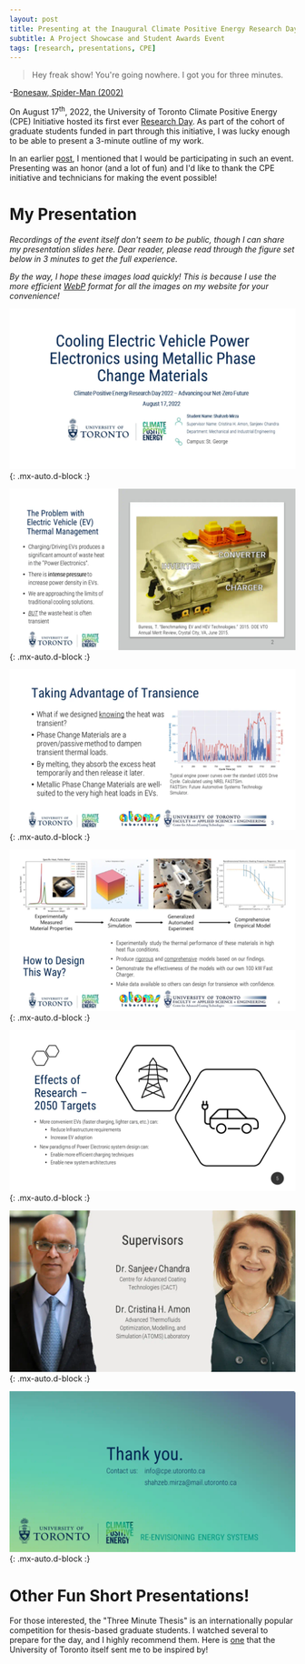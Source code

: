 ```yaml
---
layout: post
title: Presenting at the Inaugural Climate Positive Energy Research Day
subtitle: A Project Showcase and Student Awards Event
tags: [research, presentations, CPE]
---
```


> Hey freak show! You're going nowhere. I got you for three minutes. 

-[Bonesaw, Spider-Man (2002)](https://youtu.be/HKUDrh1vU_A)

<!--more-->

On August 17<sup>th</sup>, 2022, the University of Toronto Climate Positive Energy (CPE) Initiative hosted its first ever [Research Day](https://cpe.utoronto.ca/cpe-wraps-up-research-day-2022/). As part of the cohort of graduate students funded in part through this initiative, I was lucky enough to be able to present a 3-minute outline of my work. 

In an earlier [post](https://shahzeb97.github.io/2022-05-06-cpe/), I mentioned that I would be participating in such an event. Presenting was an honor (and a lot of fun) and I'd like to thank the CPE initiative and technicians for making the event possible!

# My Presentation

*Recordings of the event itself don't seem to be public, though I can share my presentation slides here. Dear reader, please read through the figure set below in 3 minutes to get the full experience.*

*By the way, I hope these images load quickly! This is because I use the more efficient [WebP](https://developers.google.com/speed/webp) format for all the images on my website for your convenience!*

![Slide](..\assets\img\cpe-rd\Slide1.webp){: .mx-auto.d-block :}
<!-- <figcaption align = "center"><i>Slide</i></figcaption> -->

![Slide](..\assets\img\cpe-rd\Slide2.webp){: .mx-auto.d-block :}
<!-- <figcaption align = "center"><i>Slide</i></figcaption> -->

![Slide](..\assets\img\cpe-rd\Slide3.webp){: .mx-auto.d-block :}
<!-- <figcaption align = "center"><i>Slide</i></figcaption> -->

![Slide](..\assets\img\cpe-rd\Slide4.webp){: .mx-auto.d-block :}
<!-- <figcaption align = "center"><i>Slide</i></figcaption> -->

![Slide](..\assets\img\cpe-rd\Slide5.webp){: .mx-auto.d-block :}
<!-- <figcaption align = "center"><i>Slide</i></figcaption> -->

![Slide](..\assets\img\cpe-rd\Slide6.webp){: .mx-auto.d-block :}
<!-- <figcaption align = "center"><i>Slide</i></figcaption> -->

![Slide](..\assets\img\cpe-rd\Slide7.webp){: .mx-auto.d-block :}
<!-- <figcaption align = "center"><i>Slide</i></figcaption> -->

# Other Fun Short Presentations!

For those interested, the "Three Minute Thesis" is an internationally popular competition for thesis-based graduate students. I watched several to prepare for the day, and I highly recommend them. Here is [one](https://www.youtube.com/watch?v=ZBkaJ7KnhXk) that the University of Toronto itself sent me to be inspired by!